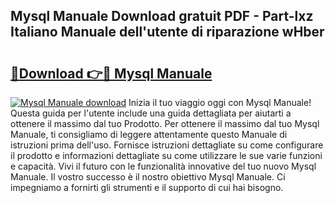 ## Mysql Manuale Download gratuit PDF - Part-lxz Italiano Manuale dell'utente di riparazione wHber

# <h2><a href="http://dfh33lp.blite.top/?on=Mysql+Manuale">🔗Download 👉🔴 Mysql Manuale</a></h2>

[![Mysql Manuale download](https://i.imgur.com/lujVjoI.png)](http://dfh33lp.blite.top/?on=Mysql+Manuale)
Inizia il tuo viaggio oggi con Mysql Manuale! Questa guida per l'utente include una guida dettagliata per aiutarti a ottenere il massimo dal tuo Prodotto. Per ottenere il massimo dal tuo Mysql Manuale, ti consigliamo di leggere attentamente questo Manuale di istruzioni prima dell'uso. Fornisce istruzioni dettagliate su come configurare il prodotto e informazioni dettagliate su come utilizzare le sue varie funzioni e capacità. Vivi il futuro con le funzionalità innovative del tuo nuovo Mysql Manuale. Il vostro successo è il nostro obiettivo Mysql Manuale. Ci impegniamo a fornirti gli strumenti e il supporto di cui hai bisogno.
